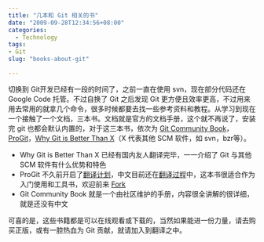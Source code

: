 ```yaml
---
title: "几本和 Git 相关的书"
date: "2009-09-28T12:34:56+08:00"
categories:
  - Technology
tags:
- Git
slug: "books-about-git"

---
```


切换到 Git开发已经有一段的时间了，之前一直在使用 svn，现在部分代码还在
Google Code 托管。不过自换了 Git 之后发现 Git 更方便且效率更高，不过用来用去常用的就拿几个命令，很多时候都要去找一些参考资料和教程。从学习到现在一个接触了一个文档，三本书。文档就是官方的文档手册，这个就不再说了，安装完 git 也都会默认内置的，对于这三本书，依次为 [Git Community Book][]，[ProGit][]，[Why Git is Better Than X][]（X 代表其他 SCM 软件，如
svn，bzr等）。

- Why Git is Better Than X 已经有国内友人翻译完毕，一一介绍了 Git 与其他 SCM 软件有什么优势和特色
- ProGit 不久前开启了[翻译计划][]，中文目前还在[翻译过程][]中，这本书很适合作为入门使用和工具书，欢迎前来 [Fork][]
- Git Community Book 就是一个由社区维护的手册，内容很全讲解的很详细，就是还没有中文

可喜的是，这些书籍都是可以在线观看或下载的，当然如果能进一份力量，请去购买正版，或有一腔热血为 Git 贡献，就请加入到翻译之中。

  [Git Community Book]: http://book.git-scm.com/
  [ProGit]: http://progit.org/
  [Why Git is Better Than X]: http://zh-cn.whygitisbetterthanx.com/
  [翻译计划]: http://progit.org/2009/08/19/translate-this.html
  [翻译过程]: http://groups.google.com/group/progit-zh
  [Fork]: http://github.com/progit/progit

